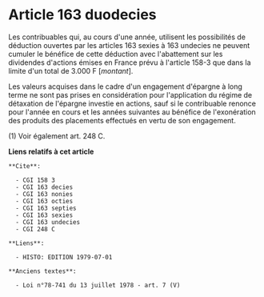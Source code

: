 # Article 163 duodecies

Les contribuables qui, au cours d'une année, utilisent les possibilités de déduction ouvertes par les articles 163 sexies à
163 undecies ne peuvent cumuler le bénéfice de cette déduction avec l'abattement sur les dividendes d'actions émises en
France prévu à l'article 158-3 que dans la limite d'un total de 3.000 F [*montant*].

Les valeurs acquises dans le cadre d'un engagement d'épargne à long terme ne sont pas prises en considération pour
l'application du régime de détaxation de l'épargne investie en actions, sauf si le contribuable renonce pour l'année en cours
et les années suivantes au bénéfice de l'exonération des produits des placements effectués en vertu de son engagement.

(1) Voir également art. 248 C.

**Liens relatifs à cet article**

	**Cite**:

	  - CGI 158 3
	  - CGI 163 decies
	  - CGI 163 nonies
	  - CGI 163 octies
	  - CGI 163 septies
	  - CGI 163 sexies
	  - CGI 163 undecies
	  - CGI 248 C

	**Liens**:

	  - HISTO: EDITION 1979-07-01

	**Anciens textes**:

	  - Loi n°78-741 du 13 juillet 1978 - art. 7 (V)
